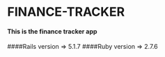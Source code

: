 # FINANCE-TRACKER

#### This is the finance tracker app


####Rails version => 5.1.7
####Ruby version => 2.7.6
